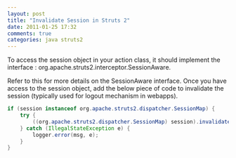 ```yaml
---
layout: post
title: "Invalidate Session in Struts 2"
date: 2011-01-25 17:32
comments: true
categories: java struts2
---
```


To access the session object in your action class, it should implement the interface : org.apache.struts2.interceptor.SessionAware.

Refer to this for more details on the SessionAware interface.
Once you have access to the session object, add the below piece of code to invalidate the session (typically used for logout mechanism in webapps).

``` java 
if (session instanceof org.apache.struts2.dispatcher.SessionMap) {
    try {
        ((org.apache.struts2.dispatcher.SessionMap) session).invalidate();
    } catch (IllegalStateException e) {
        logger.error(msg, e);
    }
}
```

